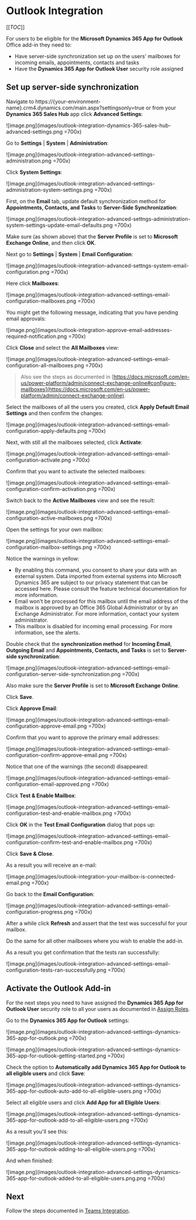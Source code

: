 # Outlook Integration

[[_TOC_]]

For users to be eligible for the **Microsoft Dynamics 365 App for Outlook** Office add-in they need to:
- Have server-side synchronization set up on the users' mailboxes for incoming emails, appointments, contacts and tasks
- Have the **Dynamics 365 App for Outlook User** security role assigned

## Set up server-side synchronization

Navigate to https://{your-environment-name}.crm4.dynamics.com/main.aspx?settingsonly=true or from your **Dynamics 365 Sales Hub** app click **Advanced Settings**:

![image.png](images/outlook-integration-dynamics-365-sales-hub-advanced-settings.png =700x)

Go to **Settings** | **System** | **Administration**:

![image.png](images/outlook-integration-advanced-settings-administration.png =700x)

Click **System Settings**:

![image.png](images/outlook-integration-advanced-settings-administration-system-settings.png =700x)

First, on the **Email** tab, update default synchronization method for **Appointments, Contacts, and Tasks** to **Server-Side Synchronization**:

![image.png](images/outlook-integration-advanced-settngs-administration-system-settings-update-email-defaults.png =700x)

Make sure (as shown above) that the **Server Profile** is set to **Microsoft Exchange Online**, and then click **OK**.

Next go to **Settings** | **System** | **Email Configuration**:

![image.png](images/outlook-integration-advanced-settngs-system-email-configuration.png =700x)

Here click **Mailboxes**:

![image.png](images/outlook-integration-advanced-settings-email-configuration-mailboxes.png =700x)

You might get the following message, indicating that you have pending email approvals:

![image.png](images/outlook-integration-approve-email-addresses-required-notification.png =700x)

Click **Close** and select the **All Mailboxes** view:

![image.png](images/outlook-integration-advanced-settings-email-configuration-all-mailboxes.png =700x)

> Also see the steps as documented in [https://docs.microsoft.com/en-us/power-platform/admin/connect-exchange-online#configure-mailboxes](https://docs.microsoft.com/en-us/power-platform/admin/connect-exchange-online).

Select the mailboxes of all the users you created, click **Apply Default Email Settings** and then confirm the changes:

![image.png](images/outlook-integration-advanced-settings-email-configuration-apply-defaults.png =700x)

Next, with still all the mailboxes selected, click **Activate**:

![image.png](images/outlook-integration-advanced-settings-email-configuration-activate.png =700x)

Confirm that you want to activate the selected mailboxes:

![image.png](images/outlook-integration-advanced-settings-email-configuration-confirm-activation.png =700x)

Switch back to the **Active Mailboxes** view and see the result:

![image.png](images/outlook-integration-advanced-settings-email-configuration-active-mailboxes.png =700x)

Open the settings for your own mailbox:

![image.png](images/outlook-integration-advanced-settings-email-configuration-mailbox-settings.png =700x)

Notice the warnings in yellow:
- By enabling this command, you consent to share your data with an external system. Data imported from external systems into Microsoft Dynamics 365 are subject to our privacy statement that can be accessed here. Please consult the feature technical documentation for more information.
- Email won't be processed for this mailbox until the email address of the mailbox is approved by an Office 365 Global Administrator or by an Exchange Administrator. For more information, contact your system administrator.
- This mailbox is disabled for incoming email processing. For more information, see the alerts.

Double check that the **synchronization method** for **Incoming Email**, **Outgoing Email** and **Appointments, Contacts, and Tasks** is set to **Server-side synchronization**:

![image.png](images/outlook-integration-advanced-settings-email-configuration-server-side-synchronization.png =700x)

Also make sure the **Server Profile** is set to **Microsoft Exchange Online**.

Click **Save**.

Click **Approve Email**:

![image.png](images/outlook-integration-advanced-settings-email-configuration-approve-email.png =700x)

Confirm that you want to approve the primary email addresses:

![image.png](images/outlook-integration-advanced-settings-email-configuration-confirm-approve-email.png =700x)

Notice that one of the warnings (the second) disappeared:

![image.png](images/outlook-integration-advanced-settings-email-configuration-email-approved.png =700x)

Click **Test & Enable Mailbox**:

![image.png](images/outlook-integration-advanced-settings-email-configuration-test-and-enable-mailbox.png =700x)

Click **OK** in the **Test Email Configuration**  dialog that pops up:

![image.png](images/outlook-integration-advanced-settings-email-configuration-confirm-test-and-enable-mailbox.png =700x)

Click **Save & Close**.

As a result you will receive an e-mail:

![image.png](images/outlook-integration-your-mailbox-is-connected-email.png =700x)

Go back to the **Email Configuration**:

![image.png](images/outlook-integration-advanced-settings-email-configuration-progress.png =700x)

After a while click **Refresh** and assert that the test was successful for your mailbox.

Do the same for all other mailboxes where you wish to enable the add-in.

As a result you get confirmation that the tests ran successfully:

![image.png](images/outlook-integration-advanced-settings-email-configuration-tests-ran-successfully.png =700x)

## Activate the Outlook Add-in

For the next steps you need to have assigned the **Dynamics 365 App for Outlook User** security role to all your users as documented in [Assign Roles](Assigning-Roles).

Go to the **Dynamics 365 App for Outlook** settings:

![image.png](images/outlook-integration-advanced-settings-dynamics-365-app-for-outlook.png =700x)

![image.png](images/outlook-integration-advanced-settings-dynamics-365-app-for-outlook-getting-started.png =700x)

Check the option to **Automatically add Dynamics 365 App for Outlook to all eligible users** and click **Save**:

![image.png](images/outlook-integration-advanced-settings-dynamics-365-app-for-outlook-auto-add-to-all-eligible-users.png =700x)

Select all eligible users and click **Add App for all Eligible Users**:

![image.png](images/outlook-integration-advanced-settings-dynamics-365-app-for-outlook-add-to-all-eligible-users.png =700x)

As a result you'll see this:

![image.png](images/outlook-integration-advanced-settings-dynamics-365-app-for-outlook-adding-to-all-eligible-users.png =700x)

And when finished:

![image.png](images/outlook-integration-advanced-settings-dynamics-365-app-for-outlook-added-to-all-eligible-users.png.png =700x)


## Next

Follow the steps documented in [Teams Integration](Teams-Integration).